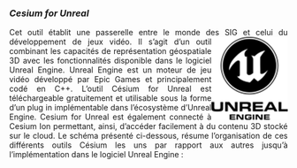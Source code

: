 ### *Cesium for Unreal*
<div align="justify">
Cet outil établit une passerelle entre le monde des SIG et celui du développement de jeux vidéo. <img align="right" height=150 src="/Figures/Unreal.png"> Il s’agit d’un outil combinant les capacités de représentation géospatiale 3D avec les fonctionnalités disponible dans le logiciel Unreal Engine.
Unreal Engine est un moteur de jeu vidéo développé par Epic Games et principalement codé en C++.
L’outil Césium for Unreal est téléchargeable gratuitement et utilisable sous la forme d’un plug in implémentable dans l’écosystème d’Unreal Engine. Cesium for Unreal est également connecté à Cesium Ion permettant, ainsi, d’accéder facilement à du contenu 3D stocké sur le cloud.
Le schéma présenté ci-dessous, résume l’organisation de ces différents outils Césium les uns par rapport aux autres jusqu’à l’implémentation dans le logiciel Unreal Engine :





</div>

